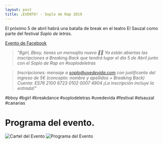 ```yaml
---
layout: post
title: ¡EVENTO! - Soplo de Rap 2019
---
```

El próximo 5 de abril habrá una batalla de break en el teatro El Sauzal como parte del festival _Soplo de letras_. 

[Evento de Facebook](https://www.facebook.com/events/317225552194965/permalink/376991596218360/)


>_"Bgirl, Bboy, tienes un mensajito nuevo 📢🐺 Ya están abiertas las inscripciones a Breaking Back que tendrá lugar el día 5 de Abril junto con el Soplo de Rap en #soplodeletras_

>_Inscripciones: mensaje a soplo@uvedevida.com con justificante del ingreso de 5€ (concepto: nombre y apellidos + Breaking Back)_
>_Cuenta: ES76 2100 6723 0102 0007 4904_
>_¡La inscripción incluye la entrada!"_

#bboy #bgirl #breakdance #soplodeletras #uvedevida #festival #elsauzal #canarias

# **Programa del evento.**
![Cartel del Evento](https://scontent.ftfn1-1.fna.fbcdn.net/v/t1.0-9/52586374_2348955922057927_3797493625084968960_n.jpg?_nc_cat=100&_nc_ht=scontent.ftfn1-1.fna&oh=bd5d3916cb396b2fcf1d89059900cea6&oe=5D4825B4)
![Programa del Evento](https://scontent.ftfn1-1.fna.fbcdn.net/v/t1.0-9/53221742_2361135114173341_4028214062725726208_n.jpg?_nc_cat=106&_nc_ht=scontent.ftfn1-1.fna&oh=b8f0bc965778bcabd5f50d925a7d5188&oe=5D060E1E)

